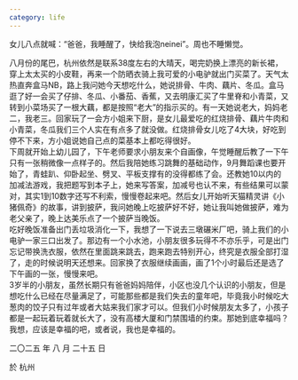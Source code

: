 ```yaml
---
category: life
---
```

女儿八点就喊：“爸爸，我睡醒了，快给我泡neinei”。周也不睡懒觉。  

八月份的尾巴，杭州依然是联系38度左右的大晴天，喝完奶换上漂亮的新长裙，穿上太太买的小皮鞋，再来一个防晒衣骑上我可爱的小电驴就出门买菜了。天气太热直奔盒马NB，路上我问她今天想吃什么，她说排骨、牛肉、藕片、冬瓜。盒马逛了好一会买了仔排、冬瓜、小番茄、香蕉，又去明康汇买了牛里脊和小青菜，又转到小菜场买了一根大藕，都是按照“老大”的指示买的。有一天她说老大，妈妈老二，我老三。回家玩了一会方小姐来下厨，是女儿最爱吃的红烧排骨、藕片牛肉和小青菜，冬瓜我们三个人实在有点多了就没做。红烧排骨女儿吃了4大块，好吃到停不下来，方小姐说她自己点的菜基本上都吃得很好。  
下周就开始上幼儿园了，下午老师要求小朋友来个自画像，午觉睡醒后教了一下午只有一张稍微像一点样子的。然后我陪她练习跳舞的基础动作，9月舞蹈课也要开始了，青蛙趴、仰卧起坐、劈叉、平板支撑有的没得都练了会。还教她10以内的加减法游戏，我把题写到本子上，她来写答案，加减号也认不来，有些结果可以蒙对，其实1到10数字还写不利索，慢慢卷起来吧。然后女儿开始听天猫精灵讲《小猪佩奇》的故事，讲到披萨，我问她晚上吃披萨好不好，她让我叫她做披萨，难为老父亲了，晚上达美乐点了一个披萨当晚饭。  
吃好晚饭准备出门丢垃圾消化一下，我想了一下说去三墩碾米厂吧，骑上我们的小电驴一家三口出发了。那边有一个小水池，小朋友很多玩得不不亦乐乎，可是出门忘记带换洗衣服，依然在里面跳来跳去，跑来跑去特别开心，终究是衣服全部打湿了，走的时候说明天还想来。回家换了衣服继续画画，画了1个小时最后还是选了下午画的一张，慢慢来吧。  
3岁半的小朋友，虽然长期只有爸爸妈妈陪伴，小区也没几个认识的小朋友，但是想吃什么已经在尽量满足了，可能那些都是我们失去的童年吧，毕竟我小时候吃大葱肉的饺子只有过年或者大姑来我们家才可以。但我们小时候朋友太多了，小孩子都是一起玩着玩着就长大了，没有高楼大厦和门禁围墙的约束。那她到底幸福吗？我想，应该是幸福的吧，或者说，我也是幸福的。  



二〇二五 年 八 月 二十五 日

於 杭州
